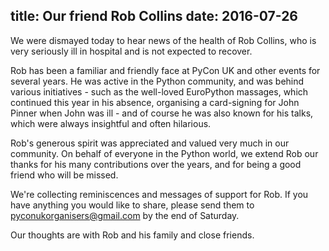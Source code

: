title: Our friend Rob Collins
date: 2016-07-26
---

We were dismayed today to hear news of the health of Rob Collins, who is very seriously ill in hospital and is not
expected to recover.

Rob has been a familiar and friendly face at PyCon UK and other events for several years. He was active in the Python
community, and was behind various initiatives - such as the well-loved EuroPython massages, which continued this year
in his absence, organising a card-signing for John Pinner when John was ill - and of course he was also known for his
talks, which were always insightful and often hilarious.

Rob's generous spirit was appreciated and valued very much in our community. On behalf of everyone in the Python world,
we extend Rob our thanks for his many contributions over the years, and for being a good friend who will be missed.

We're collecting reminiscences and messages of support for Rob. If you have anything you would like to share, please
send them to pyconukorganisers@gmail.com by the end of Saturday.

Our thoughts are with Rob and his family and close friends.

